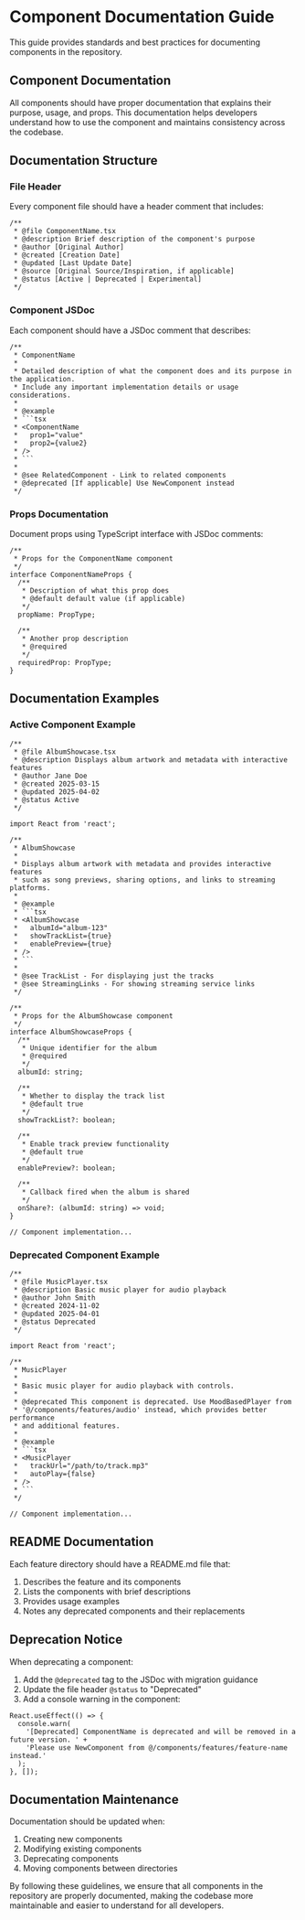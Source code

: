 # Component Documentation Guide

This guide provides standards and best practices for documenting components in the repository.

## Component Documentation

All components should have proper documentation that explains their purpose, usage, and props. This documentation helps developers understand how to use the component and maintains consistency across the codebase.

## Documentation Structure

### File Header

Every component file should have a header comment that includes:

```tsx
/**
 * @file ComponentName.tsx
 * @description Brief description of the component's purpose
 * @author [Original Author]
 * @created [Creation Date]
 * @updated [Last Update Date]
 * @source [Original Source/Inspiration, if applicable]
 * @status [Active | Deprecated | Experimental]
 */
```

### Component JSDoc

Each component should have a JSDoc comment that describes:

```tsx
/**
 * ComponentName
 * 
 * Detailed description of what the component does and its purpose in the application.
 * Include any important implementation details or usage considerations.
 * 
 * @example
 * ```tsx
 * <ComponentName 
 *   prop1="value" 
 *   prop2={value2} 
 * />
 * ```
 * 
 * @see RelatedComponent - Link to related components
 * @deprecated [If applicable] Use NewComponent instead
 */
```

### Props Documentation

Document props using TypeScript interface with JSDoc comments:

```tsx
/**
 * Props for the ComponentName component
 */
interface ComponentNameProps {
  /**
   * Description of what this prop does
   * @default default value (if applicable)
   */
  propName: PropType;
  
  /**
   * Another prop description
   * @required
   */
  requiredProp: PropType;
}
```

## Documentation Examples

### Active Component Example

```tsx
/**
 * @file AlbumShowcase.tsx
 * @description Displays album artwork and metadata with interactive features
 * @author Jane Doe
 * @created 2025-03-15
 * @updated 2025-04-02
 * @status Active
 */

import React from 'react';

/**
 * AlbumShowcase
 * 
 * Displays album artwork with metadata and provides interactive features
 * such as song previews, sharing options, and links to streaming platforms.
 * 
 * @example
 * ```tsx
 * <AlbumShowcase 
 *   albumId="album-123"
 *   showTrackList={true}
 *   enablePreview={true}
 * />
 * ```
 * 
 * @see TrackList - For displaying just the tracks
 * @see StreamingLinks - For showing streaming service links
 */
 
/**
 * Props for the AlbumShowcase component
 */
interface AlbumShowcaseProps {
  /**
   * Unique identifier for the album
   * @required
   */
  albumId: string;
  
  /**
   * Whether to display the track list
   * @default true
   */
  showTrackList?: boolean;
  
  /**
   * Enable track preview functionality
   * @default true
   */
  enablePreview?: boolean;
  
  /**
   * Callback fired when the album is shared
   */
  onShare?: (albumId: string) => void;
}

// Component implementation...
```

### Deprecated Component Example

```tsx
/**
 * @file MusicPlayer.tsx
 * @description Basic music player for audio playback
 * @author John Smith
 * @created 2024-11-02
 * @updated 2025-04-01
 * @status Deprecated
 */

import React from 'react';

/**
 * MusicPlayer
 * 
 * Basic music player for audio playback with controls.
 * 
 * @deprecated This component is deprecated. Use MoodBasedPlayer from 
 * '@/components/features/audio' instead, which provides better performance
 * and additional features.
 * 
 * @example
 * ```tsx
 * <MusicPlayer 
 *   trackUrl="/path/to/track.mp3"
 *   autoPlay={false}
 * />
 * ```
 */
 
// Component implementation...
```

## README Documentation

Each feature directory should have a README.md file that:

1. Describes the feature and its components
2. Lists the components with brief descriptions
3. Provides usage examples
4. Notes any deprecated components and their replacements

## Deprecation Notice

When deprecating a component:

1. Add the `@deprecated` tag to the JSDoc with migration guidance
2. Update the file header `@status` to "Deprecated"
3. Add a console warning in the component:

```tsx
React.useEffect(() => {
  console.warn(
    '[Deprecated] ComponentName is deprecated and will be removed in a future version. ' +
    'Please use NewComponent from @/components/features/feature-name instead.'
  );
}, []);
```

## Documentation Maintenance

Documentation should be updated when:

1. Creating new components
2. Modifying existing components
3. Deprecating components
4. Moving components between directories

By following these guidelines, we ensure that all components in the repository are properly documented, making the codebase more maintainable and easier to understand for all developers.
